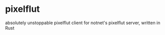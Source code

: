 # pixelflut

absolutely unstoppable pixelflut client for notnet's pixelflut server, written in Rust
